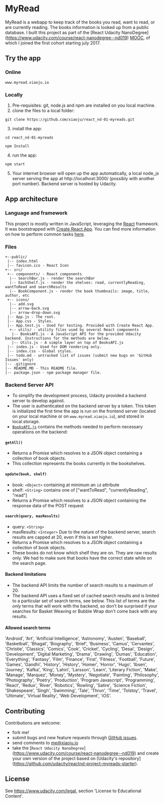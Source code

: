 
# MyRead

MyRead is a webapp to keep track of the books you read, want to read, or are currently reading. The books information is looked up from a public database.
I built this project as part of the [React Udacity NanoDegree] (https://www.udacity.com/course/react-nanodegree--nd019) [MOOC](https://en.wikipedia.org/wiki/Massive_open_online_course), of which I joined the first cohort starting july 2017.

## Try the app

### Online
`www.myread.xiaoju.io`

### Locally
1. Pre-requisites: git, node.js and npm are installed on you local machine.
2. clone the files to a local folder:

  `git clone https://github.com/xiaoju/react_nd-01-myreads.git`

3. install the app:

  `cd react_nd-01-myreads`

  `npm Install`

4. run the app:

  `npm start`

5. Your internet browser will open up the app automatically, a local node_js server serving the app at http://localhost:3000/ (possibly with another port number). Backend server is hosted by Udacity.

## App architecture

### Language and framework
This project is mostly written in JavaScript, leveraging the [React](https://facebook.github.io/react/) framework.
It was bootstrapped with [Create React App](https://github.com/facebookincubator/create-react-app). You can find more information on how to perform common tasks [here](https://github.com/facebookincubator/create-react-app/blob/master/packages/react-scripts/template/README.md).

### Files
```
+--public/    
 |-- index.html
 |-- favicon.ico - React Icon
+-- src/
 +-- components/ - React components
  |-- SearchBar.js - render the searchBar
  |-- EachShelf.js - render the shelves: read, currentlyReading, wantToRead and searchResults
  |-- BookComponent.js - render the book thumbnails: image, title, author, etc
 +-- icons/
  |-- add.svg
  |-- arrow-back.svg
  |-- arrow-drop-down.svg
 |-- App.js - The root.
 |-- App.css - Styles.
 |-- App.test.js - Used for testing. Provided with Create React App.
  +-- utils/ - utility files used by several React components
   |-- BooksAPI.js - A JavaScript API for the provided Udacity backend. Instructions for the methods are below.
   |-- Utils.js - A simple layer on top of BooksAPI.js
 |-- index.js - Used for DOM rendering only.
 |-- index.css - Global styles.
 |-- todo.md - untracked list of issues (submit new bugs on 'GitHub Issues' only)
|-- .gitignore
|-- README.MD - This README file.
|-- package.json - npm package manager file.
```

### Backend Server API
- To simplify the development process, Udacity provided a backend server to develop against.
- The user is authenticated on the backend server by a token. This token is initialized the first time the app is run on the frontend server (located on your local machine or on `www.myread.xiaoju.io`), and stored in local.storage.
- [`BooksAPI.js`](src/BooksAPI.js) contains the methods needed to perform necessary operations on the backend:

#### `getAll()`
- Returns a Promise which resolves to a JSON object containing a collection of book objects.
- This collection represents the books currently in the bookshelves.

#### `update(book, shelf)`
- book: `<Object>` containing at minimum an `id` attribute
- shelf: `<String>` contains one of ["wantToRead", "currentlyReading", "read"]  
- Returns a Promise which resolves to a JSON object containing the response data of the POST request

#### `search(query, maxResults)`
- query: `<String>`
- maxResults: `<Integer>` Due to the nature of the backend server, search results are capped at 20, even if this is set higher.
- Returns a Promise which resolves to a JSON object containing a collection of book objects.
- These books do not know which shelf they are on. They are raw results only. We had to make sure that books have the correct state while on the search page.

#### Backend limitations
- The backend API limits the number of search results to a maximum of 20.
- The backend API uses a fixed set of cached search results and is limited to a particular set of search terms, see below. This list of terms are the _only_ terms that will work with the backend, so don't be surprised if your searches for Basket Weaving or Bubble Wrap don't come back with any results.

#### Allowed search terms
'Android', 'Art', 'Artificial Intelligence', 'Astronomy', 'Austen', 'Baseball', 'Basketball', 'Bhagat', 'Biography', 'Brief', 'Business', 'Camus', 'Cervantes', 'Christie', 'Classics', 'Comics', 'Cook', 'Cricket', 'Cycling', 'Desai', 'Design', 'Development', 'Digital Marketing', 'Drama', 'Drawing', 'Dumas', 'Education', 'Everything', 'Fantasy', 'Film', 'Finance', 'First', 'Fitness', 'Football', 'Future', 'Games', 'Gandhi', 'History', 'History', 'Homer', 'Horror', 'Hugo', 'Ibsen', 'Journey', 'Kafka', 'King', 'Lahiri', 'Larsson', 'Learn', 'Literary Fiction', 'Make', 'Manage', 'Marquez', 'Money', 'Mystery', 'Negotiate', 'Painting', 'Philosophy', 'Photography', 'Poetry', 'Production', 'Program Javascript', 'Programming', 'React', 'Redux', 'River', 'Robotics', 'Rowling', 'Satire', 'Science Fiction', 'Shakespeare', 'Singh', 'Swimming', 'Tale', 'Thrun', 'Time', 'Tolstoy', 'Travel', 'Ultimate', 'Virtual Reality', 'Web Development', 'iOS'.

## Contributing
Contributions are welcome:
- fork me!
- submit bugs and new feature requests through [GitHub issues](https://github.com/xiaoju/react_nd-01-myreads/issues).
- send comments to me@xiaoju.io
- take the [`React Udacity NanoDegree`] (https://www.udacity.com/course/react-nanodegree--nd019) and create your own version of the project based on [Udacity's repository] (https://github.com/udacity/reactnd-project-myreads-starter).

## License
See https://www.udacity.com/legal, section 'License to Educational Content'.
